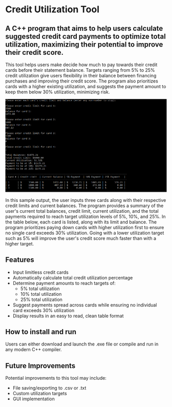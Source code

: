 # Credit Utilization Tool

## A C++ program that aims to help users calculate suggested credit card payments to optimize total utilization, maximizing their potential to improve their credit score.

This tool helps users make decide how much to pay towards their credit cards before their statement balance. Targets ranging from 5% to 25% credit utilization give users flexibility in their balance between financing purchases and improving their credit score. The program also prioritizes cards with a higher existing utilization, and suggests the payment amount to keep them below 30% utilization, minimizing risk. 

![Sample Output](sample_output.png)

In this sample output, the user inputs three cards along with their respective credit limits and current balances. The program provides a summary of the user's current total balances, credit limit, current utilization, and the total payments required to reach target utilization levels of 5%, 10%, and 25%. In the table below, each card is listed, along with its limit and balance. The program prioritizes paying down cards with higher utilization first to ensure no single card exceeds 30% utilization. Going with a lower utilization target such as 5% will improve the user's credit score much faster than with a higher target. 

## Features
* Input limitless credit cards
* Automatically calculate total credit utilization percentage
* Determine payment amounts to reach targets of:
	* 5% total utilization
	* 10% total utilization
	* 25% total utilization
* Suggest payments spread across cards while ensuring no individual card exceeds 30% utilization
* Display results in an easy to read, clean table format

## How to install and run
Users can either download and launch the .exe file or compile and run in any modern C++ compiler.

## Future Improvements
Potential improvements to this tool may include:
* File saving/exporting to .csv or .txt
* Custom utilization targets
* GUI implementation